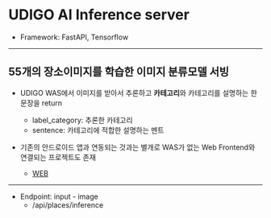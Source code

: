 # UDIGO AI Inference server 
- Framework: FastAPI, Tensorflow
---
## 55개의 장소이미지를 학습한 이미지 분류모델 서빙

- UDIGO WAS에서 이미지를 받아서 추론하고 **카테고리**와 카테고리를 설명하는 한 문장을 return
    - label_category: 추론한 카테고리
    - sentence: 카테고리에 적합한 설명하는 멘트 

- 기존의 안드로이드 앱과 연동되는 것과는 별개로 WAS가 없는 Web Frontend와 연결되는 프로젝트도 존재
    - [WEB](https://github.com/udi-go/UDIGO_FRONTEND)
---
- Endpoint: input - image
    - /api/places/inference
    
